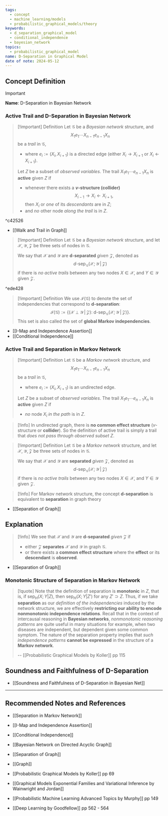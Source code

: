 ```yaml
---
tags:
  - concept
  - machine_learning/models
  - probabilistic_graphical_models/theory
keywords:
  - d_separation_graphical_model
  - conditional_independence
  - bayesian_network
topics:
  - probabilistic_graphical_model
name: D-Separation in Graphical Model
date of note: 2024-05-12
---
```


## Concept Definition

>[!important]
>**Name**: D-Separation in Bayesian Network

### Active Trail and D-Separation in Bayesian Network

>[!important] Definition
>Let $\mathcal{G}$ be a *Bayesian network* structure, and $$X_{1}e_{1}\cdots X_{n-1}e_{n-1}X_{n}$$ be a *trail* in $\mathcal{G}$, 
>- where $e_{i} := (X_{i}, X_{i+1})$ is a directed edge (either $X_{i} \to X_{i+1}$ or $X_{i} \leftarrow X_{i+1}$). 
>  
>Let $Z$ be a subset of *observed variables*. The trail $X_{1}e_{1}\cdots e_{n-1}X_{n}$ is **active** given $Z$ if
>- whenever there exists a **$v$-structure (collider)** $$X_{i-1} \rightarrow X_{i} \leftarrow X_{i+1},$$ then *$X_{i}$* or *one* of its *descendants* are in $Z$;
>- and *no* other node *along the trail* is in $Z$.

^c42526

- [[Walk and Trail in Graph]]

>[!important] Definition
>Let $\mathcal{G}$ be a *Bayesian network* structure, and let $\mathcal{X}, \mathcal{Y}, \mathcal{Z}$ be three sets of nodes in $\mathcal{G}$. 
>
>We say that $\mathcal{X}$ and $\mathcal{Y}$ are **d-separated** *given* $\mathcal{Z}$, denoted as $$d\text{-sep}_{\mathcal{G}}\left(\mathcal{X};  \mathcal{Y} \,|\, \mathcal{Z}\right)$$ if there is *no active trails* between any two nodes $X\in \mathcal{X}$, and $Y \in \mathcal{Y}$ given $\mathcal{Z}$. 

^ede428


>[!important] Definition
>We use $\mathcal{I}(\mathcal{G})$ to denote the set of independencies that correspond to **d-separation**:
>$$
>\mathcal{I}(\mathcal{G}) := \left\{ (\mathcal{X} \perp \mathcal{Y} \,|\, \mathcal{Z}):\; \text{d-sep}_{\mathcal{G}}(\mathcal{X}; \mathcal{Y} \,|\, \mathcal{Z}) \right\}. 
>$$
>This set is also called the set of **global Markov independencies**.

- [[I-Map and Independence Assertion]]
- [[Conditional Independence]]

### Active Trail and Separation in Markov Network

>[!important] Definition
>Let $\mathcal{G}$ be a *Markov network* structure, and $$X_{1}e_{1}\cdots X_{n-1}e_{n-1}X_{n}$$ be a *trail* in $\mathcal{G}$, 
>- where $e_{i} := (X_{i}, X_{i+1})$ is an undirected edge. 
>  
>Let $Z$ be a subset of *observed variables*. The trail $X_{1}e_{1}\cdots e_{n-1}X_{n}$ is **active** given $Z$ if
>-  *no* node $X_{i}$ *in the path* is in $Z$.

>[!info]
>In undirected graph, there is **no common effect structure** ($v$-structure or **collider**). So the definition of active trail is simply a trail that *does not pass through observed subset* $Z$.

>[!important] Definition
>Let $\mathcal{G}$ be a *Markov network* structure, and let $\mathcal{X}, \mathcal{Y}, \mathcal{Z}$ be three sets of nodes in $\mathcal{G}$. 
>
>We say that $\mathcal{X}$ and $\mathcal{Y}$ are **separated** *given* $\mathcal{Z}$, denoted as $$d\text{-sep}_{\mathcal{G}}\left(\mathcal{X};  \mathcal{Y} \,|\, \mathcal{Z}\right)$$ if there is *no active trails* between any two nodes $X\in \mathcal{X}$, and $Y \in \mathcal{Y}$ given $\mathcal{Z}$. 
>

>[!info]
>For Markov network structure, the concept **d-separation** is equivalent to **separation** in graph theory

- [[Separation of Graph]]

## Explanation

>[!info]
>We see that $\mathcal{X}$ and $\mathcal{Y}$ are **d-separated** *given* $\mathcal{Z}$ if
>- either $\mathcal{Z}$ **separates** $\mathcal{X}$ and $\mathcal{Y}$ in graph $\mathcal{G}$.
>- or there exists a **common effect structure** where the **effect** or its **descendant** is **observed**.

- [[Separation of Graph]]

### Monotonic Structure of Separation in Markov Network

>[!quote]
>Note that the definition of separation is **monotonic** in $Z$, that is, if $\text{sep}_{H}(X; Y | Z)$, then $\text{sep}_{H}(X; Y | Z')$ for any $Z' \supset Z.$ Thus, if we take **separation** as our *definition of the independencies* induced by the network structure, we are effectively **restricting our ability to encode nonmonotonic independence relations**. Recall that in the context of intercausal reasoning in **Bayesian networks**, *nonmonotonic reasoning patterns* are quite useful in many situations for example, when two diseases are independent, but dependent given some common symptom. The nature of the separation property implies that *such independence patterns* **cannot be expressed** in the structure of a **Markov network**.
>
>-- [[Probabilistic Graphical Models by Koller]] pp 115



## Soundness and Faithfulness of D-Separation

- [[Soundness and Faithfulness of D-Separation in Bayesian Net]]






-----------
##  Recommended Notes and References


- [[Separation in Markov Network]]

- [[I-Map and Independence Assertion]]
- [[Conditional Independence]]
- [[Bayesian Network on Directed Acyclic Graph]]



- [[Separation of Graph]]
- [[Graph]]

- [[Probabilistic Graphical Models by Koller]] pp 69
- [[Graphical Models Exponential Families and Variational Inference by Wainwright and Jordan]]
- [[Probabilistic Machine Learning Advanced Topics by Murphy]] pp 149
- [[Deep Learning by Goodfellow]] pp 562 - 564